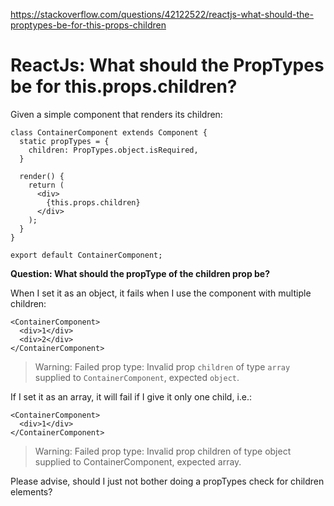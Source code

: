 <a href="https://stackoverflow.com/questions/42122522/reactjs-what-should-the-proptypes-be-for-this-props-children">https://stackoverflow.com/questions/42122522/reactjs-what-should-the-proptypes-be-for-this-props-children</a><div id="articleHeader"><h1>ReactJs: What should the PropTypes be for this.props.children?</h1></div>

<p>Given a simple component that renders its children:</p>

<pre><code>class ContainerComponent extends Component {
  static propTypes = {
    children: PropTypes.object.isRequired,
  }

  render() {
    return (
      &lt;div&gt;
        {this.props.children}
      &lt;/div&gt;
    );
  }
}

export default ContainerComponent;
</code></pre>

<p><strong>Question: What should the propType of the children prop be?</strong></p>

<p>When I set it as an object, it fails when I use the component with multiple children:</p>

<pre><code>&lt;ContainerComponent&gt;
  &lt;div&gt;1&lt;/div&gt;
  &lt;div&gt;2&lt;/div&gt;
&lt;/ContainerComponent&gt;
</code></pre>

<blockquote>
  <p>Warning: Failed prop type: Invalid prop <code>children</code> of type <code>array</code>
  supplied to <code>ContainerComponent</code>, expected <code>object</code>.</p>
</blockquote>

<p>If I set it as an array, it will fail if I give it only one child, i.e.: </p>

<pre><code>&lt;ContainerComponent&gt;
  &lt;div&gt;1&lt;/div&gt;
&lt;/ContainerComponent&gt;
</code></pre>

<blockquote>
  <p>Warning: Failed prop type: Invalid prop children of type object
  supplied to ContainerComponent, expected array.</p>
</blockquote>

<p>Please advise, should I just not bother doing a propTypes check for children elements?</p>
    